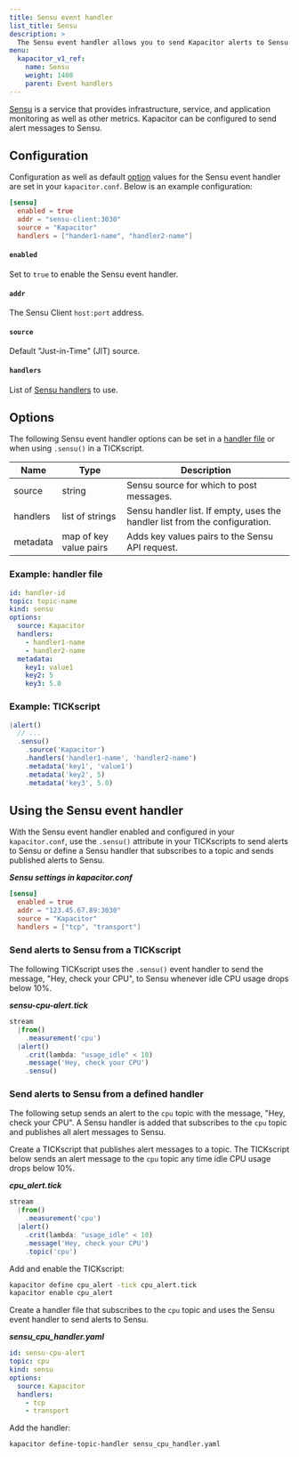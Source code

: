 ```yaml
---
title: Sensu event handler
list_title: Sensu
description: >
  The Sensu event handler allows you to send Kapacitor alerts to Sensu. This page includes configuration options and usage examples.
menu:
  kapacitor_v1_ref:
    name: Sensu
    weight: 1400
    parent: Event handlers
---
```


[Sensu](https://sensu.io/) is a service that provides infrastructure, service,
and application monitoring as well as other metrics.
Kapacitor can be configured to send alert messages to Sensu.

## Configuration
Configuration as well as default [option](#options) values for the Sensu event
handler are set in your `kapacitor.conf`.
Below is an example configuration:

```toml
[sensu]
  enabled = true
  addr = "sensu-client:3030"
  source = "Kapacitor"
  handlers = ["hander1-name", "handler2-name"]
```

#### `enabled`
Set to `true` to enable the Sensu event handler.

#### `addr`
The Sensu Client `host:port` address.

#### `source`
Default "Just-in-Time" (JIT) source.

#### `handlers`
List of [Sensu handlers](https://docs.sensu.io/sensu-core/1.3/guides/intro-to-handlers/) to use.


## Options
The following Sensu event handler options can be set in a
[handler file](/kapacitor/v1/event_handlers/#create-a-topic-handler-with-a-handler-file) or when using
`.sensu()` in a TICKscript.

| Name     | Type                   | Description                                                                 |
| ----     | ----                   | -----------                                                                 |
| source   | string                 | Sensu source for which to post messages.                                    |
| handlers | list of strings        | Sensu handler list. If empty, uses the handler list from the configuration. |
| metadata | map of key value pairs | Adds key values pairs to the Sensu API request.                             |

### Example: handler file
```yaml
id: handler-id
topic: topic-name
kind: sensu
options:
  source: Kapacitor
  handlers:
    - handler1-name
    - handler2-name
  metadata:
    key1: value1
    key2: 5
    key3: 5.0
```

### Example: TICKscript
```js
|alert()
  // ...
  .sensu()
    .source('Kapacitor')
    .handlers('handler1-name', 'handler2-name')
    .metadata('key1', 'value1')
    .metadata('key2', 5)
    .metadata('key3', 5.0)
```

## Using the Sensu event handler
With the Sensu event handler enabled and configured in your `kapacitor.conf`,
use the `.sensu()` attribute in your TICKscripts to send alerts to Sensu or
define a Sensu handler that subscribes to a topic and sends published alerts
to Sensu.

_**Sensu settings in kapacitor.conf**_
```toml
[sensu]
  enabled = true
  addr = "123.45.67.89:3030"
  source = "Kapacitor"
  handlers = ["tcp", "transport"]
```

### Send alerts to Sensu from a TICKscript
The following TICKscript uses the `.sensu()` event handler to send the message,
"Hey, check your CPU", to Sensu whenever idle CPU usage drops below 10%.

_**sensu-cpu-alert.tick**_  
```js
stream
  |from()
    .measurement('cpu')
  |alert()
    .crit(lambda: "usage_idle" < 10)
    .message('Hey, check your CPU')
    .sensu()      
```

### Send alerts to Sensu from a defined handler

The following setup sends an alert to the `cpu` topic with the message,
"Hey, check your CPU".
A Sensu handler is added that subscribes to the `cpu` topic and publishes all
alert messages to Sensu.

Create a TICKscript that publishes alert messages to a topic.
The TICKscript below sends an alert message to the `cpu` topic any time idle CPU
usage drops below 10%.

_**cpu\_alert.tick**_
```js
stream
  |from()
    .measurement('cpu')
  |alert()
    .crit(lambda: "usage_idle" < 10)
    .message('Hey, check your CPU')
    .topic('cpu')
```

Add and enable the TICKscript:

```bash
kapacitor define cpu_alert -tick cpu_alert.tick
kapacitor enable cpu_alert
```

Create a handler file that subscribes to the `cpu` topic and uses the Sensu
event handler to send alerts to Sensu.

_**sensu\_cpu\_handler.yaml**_
```yaml
id: sensu-cpu-alert
topic: cpu
kind: sensu
options:
  source: Kapacitor
  handlers:
    - tcp
    - transport
```

Add the handler:

```bash
kapacitor define-topic-handler sensu_cpu_handler.yaml
```
